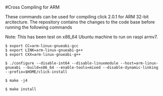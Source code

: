 #Cross Compiling for ARM


These commands can be used for compiling click 2.0.1 for ARM 32-bit arcitecture.
The repository contains the changes to the code base before running the following commands

Note: This has been test on x86_64 Ubuntu machine to run on raspi armv7.

```
$ export CC=arm-linux-gnueabi-gcc
$ export LINK=arm-linux-gnueabi-g++
$ export CXX=arm-linux-gnueabi-g++

$ ./configure --disable-int64 --disable-linuxmodule --host=arm-linux-gnueabi --build=x86_64 --enable-tools=mixed --disable-dynamic-linking --prefix=$HOME/click-install

$ make -j4

$ make install

```